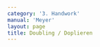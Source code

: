 ```yaml
---
category: '3. Handwork'
manual: 'Meyer'
layout: page
title: Doubling / Doplieren
---
```


<link rel="import" href="/bower_components/polymer/polymer.html">
<link rel="import" href="shared-styles.html">

<dom-module id="{{ page.url | split:'/' | last | remove: '.html' }}-element">
  <template>
    <style include="shared-styles">
      :host {
        display: block;

        padding: 10px;
      }
    </style>

    <div class="card">

      <h1>{{ page.title }}</h1>


      <p>Transcription:</p>
      <blockquote><p>This is to make a cut or technique double in this way:</p>

      <blockquote><p>Cut first from your right to their ear; at once when the swords clash together, push your pommel through under your right arm; go up at the same time with both arms and strike them with the short edge behind their blade on their head.</p></blockquote>

      <p>This handwork is called doubling, because through it a cut is doubled or executed twice, first with the long edge, then with the short edge.</p>
      </blockquote>

      <p>It is worth to note that in the Liechtenauer tradition there is also a Duplieren and Pseudo-Peter von Danzig explains the strike is done in two ways after the initial bind, one with the long edge and crossed hands and the other with the short edge:</p>

      <blockquote><p>Mark, when he hews above to you from his right shoulder: then hew also from your right with him, likewise above strongly to the head. If he parries and remains Strong on the sword, then drive up Meanwhile with your arms, and thrust your sword’s pommel with your left hand under your right arm, and strike in with the long edge with crossed arms, behind his sword’s blade on his head.</p></blockquote>

      <img class="card-image" src="/manuals/meyer/images/handwork/PPvD_duplieren_1.jpg">

      <blockquote><p>Mark, if he hews you with the long edge in to your head from above his left shoulder, and you do likewise, if he then remains Strong on the sword again, then quickly drive up with your arms and strike in with the short edge, behind his sword’s blade on his head.</p></blockquote>

      <img class="card-image" src="/manuals/meyer/images/handwork/PPvD_duplieren_2.jpg">

    </div>
  </template>

  <script>
    Polymer({
      is: '{{ page.url | split:'/' | last | remove: '.html' }}-element',
    });
  </script>
</dom-module>